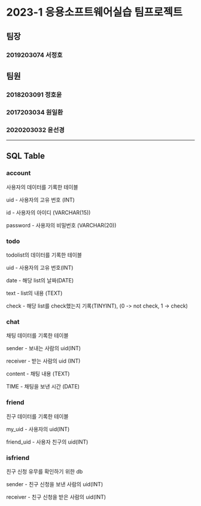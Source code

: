 # 2023-1 응용소프트웨어실습 팀프로젝트
## 팀장
### 2019203074 서정호
## 팀원
### 2018203091 정호윤
### 2017203034 원일환
### 2020203032 윤선경
***
## SQL Table
### account
사용자의 데이터를 기록한 테이블

uid - 사용자의 고유 번호 (INT) 

id - 사용자의 아이디 (VARCHAR(15))

password - 사용자의 비밀번호 (VARCHAR(20))
### todo
todolist의 데이터를 기록한 테이블

uid - 사용자의 고유 번호(INT) 

date - 해당 list의 날짜(DATE)

text - list의 내용 (TEXT)

check - 해당 list를 check했는지 기록(TINYINT), (0 -> not check,  1 -> check)
### chat
채팅 데이터를 기록한 테이블

sender - 보내는 사람의 uid(INT)

receiver - 받는 사람의 uid (INT)

content - 채팅 내용 (TEXT)

TIME - 채팅을 보낸 시간 (DATE)
### friend
친구 데이터를 기록한 테이블

my_uid - 사용자의 uid(INT)

friend_uid - 사용자 친구의 uid(INT)
### isfriend
친구 신청 유무를 확인하기 위한 db


sender - 친구 신청을 보낸 사람의 uid(INT)


receiver - 친구 신청을 받은 사람의 uid(INT)


